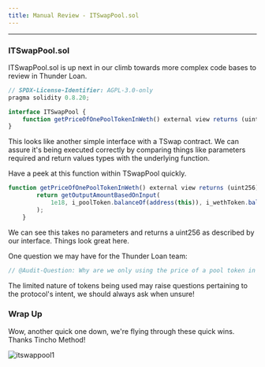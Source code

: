 ```yaml
---
title: Manual Review - ITSwapPool.sol
---
```


---

### ITSwapPool.sol

ITSwapPool.sol is up next in our climb towards more complex code bases to review in Thunder Loan.

```js
// SPDX-License-Identifier: AGPL-3.0-only
pragma solidity 0.8.20;

interface ITSwapPool {
    function getPriceOfOnePoolTokenInWeth() external view returns (uint256);
}

```

This looks like another simple interface with a TSwap contract. We can assure it's being executed correctly by comparing things like parameters required and return values types with the underlying function.

Have a peek at this function within TSwapPool quickly.

```js
function getPriceOfOnePoolTokenInWeth() external view returns (uint256) {
        return getOutputAmountBasedOnInput(
            1e18, i_poolToken.balanceOf(address(this)), i_wethToken.balanceOf(address(this))
        );
    }
```

We can see this takes no parameters and returns a uint256 as described by our interface. Things look great here.

One question we may have for the Thunder Loan team:

```js
// @Audit-Question: Why are we only using the price of a pool token in weth?
```

The limited nature of tokens being used may raise questions pertaining to the protocol's intent, we should always ask when unsure!

### Wrap Up

Wow, another quick one down, we're flying through these quick wins. Thanks Tincho Method!

![itswappool1](/security-section-6/16-itswappool/itswappool1.png)
